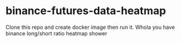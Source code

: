 # binance-futures-data-heatmap
Clone this repo and create docker image then run it. Whola you have binance long/short ratio heatmap shower
